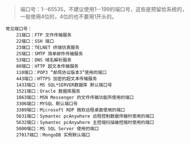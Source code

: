 > 端口号：1--65535，不建议使用1--199的端口号，这些是预留给系统的，一般使用4位的，4位的也不要用1开头的。

    常见端口号：
        21端口：FTP 文件传输服务
        22端口：SSH 端口
        23端口：TELNET 终端仿真服务
        25端口：SMTP 简单邮件传输服务
        53端口：DNS 域名解析服务
        80端口：HTTP 超文本传输服务
        110端口：POP3 “邮局协议版本3”使用的端口
        443端口：HTTPS 加密的超文本传输服务
        1433端口：MS SQL*SERVER数据库 默认端口号
        1521端口：Oracle 数据库服务
        1863端口：MSN Messenger 的文件传输功能所使用的端口
        3306端口：MYSQL 默认端口号
        3389端口：Microsoft RDP 微软远程桌面使用的端口
        5631端口：Symantec pcAnywhere 远程控制数据传输时使用的端口
        5632端口：Symantec pcAnywhere 主控端扫描被控端时使用的端口
        5000端口：MS SQL Server 使用的端口
        27017端口：MongoDB 实例默认端口
